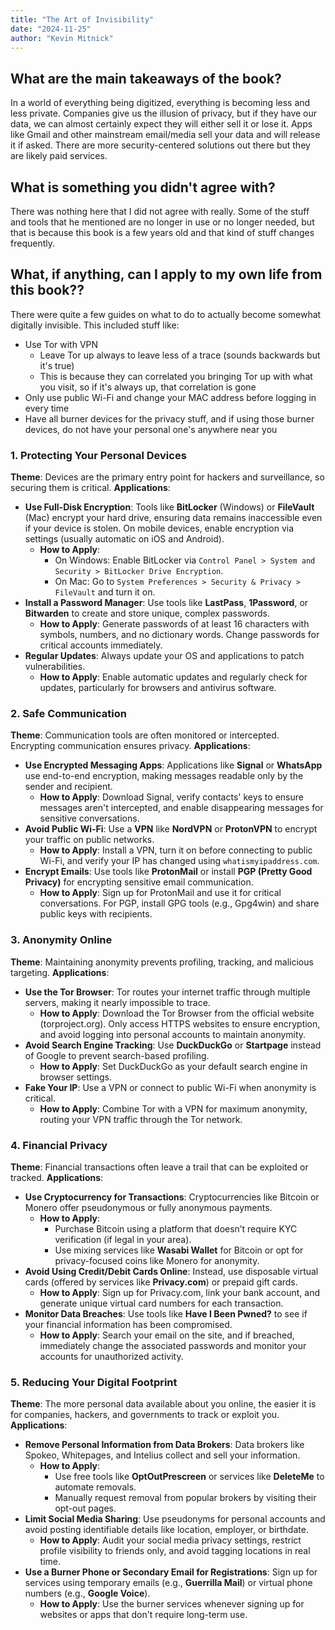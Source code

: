 ```yaml
---
title: "The Art of Invisibility"
date: "2024-11-25"
author: "Kevin Mitnick"
---
```

## What are the main takeaways of the book?
In a world of everything being digitized, everything is becoming less and less private. Companies give us the illusion of privacy, but if they have our data, we can almost certainly expect they will either sell it or lose it. Apps like Gmail and other mainstream email/media sell your data and will release it if asked. There are more security-centered solutions out there but they are likely paid services. 

## What is something you didn't agree with?
There was nothing here that I did not agree with really. Some of the stuff and tools that he mentioned are no longer in use or no longer needed, but that is because this book is a few years old and that kind of stuff changes frequently.

## What, if anything, can I apply to my own life from this book??
There were quite a few guides on what to do to actually become somewhat digitally invisible. This included stuff like:
- Use Tor with VPN
	- Leave Tor up always to leave less of a trace (sounds backwards but it's true)
	- This is because they can correlated you bringing Tor up with what you visit, so if it's always up, that correlation is gone
- Only use public Wi-Fi and change your MAC address before logging in every time
- Have all burner devices for the privacy stuff, and if using those burner devices, do not have your personal one's anywhere near you

### **1. Protecting Your Personal Devices**
 **Theme**: Devices are the primary entry point for hackers and surveillance, so securing them is critical.
 **Applications**:
- **Use Full-Disk Encryption**: Tools like **BitLocker** (Windows) or **FileVault** (Mac) encrypt your hard drive, ensuring data remains inaccessible even if your device is stolen. On mobile devices, enable encryption via settings (usually automatic on iOS and Android).
    - **How to Apply**:
        - On Windows: Enable BitLocker via `Control Panel > System and Security > BitLocker Drive Encryption`.
        - On Mac: Go to `System Preferences > Security & Privacy > FileVault` and turn it on.
- **Install a Password Manager**: Use tools like **LastPass**, **1Password**, or **Bitwarden** to create and store unique, complex passwords.
    - **How to Apply**: Generate passwords of at least 16 characters with symbols, numbers, and no dictionary words. Change passwords for critical accounts immediately.
- **Regular Updates**: Always update your OS and applications to patch vulnerabilities.
    - **How to Apply**: Enable automatic updates and regularly check for updates, particularly for browsers and antivirus software.
 
### **2. Safe Communication**
**Theme**: Communication tools are often monitored or intercepted. Encrypting communication ensures privacy.
**Applications**:
- **Use Encrypted Messaging Apps**: Applications like **Signal** or **WhatsApp** use end-to-end encryption, making messages readable only by the sender and recipient.
    - **How to Apply**: Download Signal, verify contacts' keys to ensure messages aren't intercepted, and enable disappearing messages for sensitive conversations.
- **Avoid Public Wi-Fi**: Use a **VPN** like **NordVPN** or **ProtonVPN** to encrypt your traffic on public networks.
    - **How to Apply**: Install a VPN, turn it on before connecting to public Wi-Fi, and verify your IP has changed using `whatismyipaddress.com`.
- **Encrypt Emails**: Use tools like **ProtonMail** or install **PGP (Pretty Good Privacy)** for encrypting sensitive email communication.
    - **How to Apply**: Sign up for ProtonMail and use it for critical conversations. For PGP, install GPG tools (e.g., Gpg4win) and share public keys with recipients.

### **3. Anonymity Online**
**Theme**: Maintaining anonymity prevents profiling, tracking, and malicious targeting.
**Applications**:
- **Use the Tor Browser**: Tor routes your internet traffic through multiple servers, making it nearly impossible to trace.
    - **How to Apply**: Download the Tor Browser from the official website (torproject.org). Only access HTTPS websites to ensure encryption, and avoid logging into personal accounts to maintain anonymity.
- **Avoid Search Engine Tracking**: Use **DuckDuckGo** or **Startpage** instead of Google to prevent search-based profiling.
    - **How to Apply**: Set DuckDuckGo as your default search engine in browser settings.
- **Fake Your IP**: Use a VPN or connect to public Wi-Fi when anonymity is critical.
    - **How to Apply**: Combine Tor with a VPN for maximum anonymity, routing your VPN traffic through the Tor network.
 
### **4. Financial Privacy**
**Theme**: Financial transactions often leave a trail that can be exploited or tracked.
**Applications**:
- **Use Cryptocurrency for Transactions**: Cryptocurrencies like Bitcoin or Monero offer pseudonymous or fully anonymous payments.
    - **How to Apply**:
        - Purchase Bitcoin using a platform that doesn’t require KYC verification (if legal in your area).
        - Use mixing services like **Wasabi Wallet** for Bitcoin or opt for privacy-focused coins like Monero for anonymity.
- **Avoid Using Credit/Debit Cards Online**: Instead, use disposable virtual cards (offered by services like **Privacy.com**) or prepaid gift cards.
    - **How to Apply**: Sign up for Privacy.com, link your bank account, and generate unique virtual card numbers for each transaction.
- **Monitor Data Breaches**: Use tools like **Have I Been Pwned?** to see if your financial information has been compromised.
    - **How to Apply**: Search your email on the site, and if breached, immediately change the associated passwords and monitor your accounts for unauthorized activity.
 
### **5. Reducing Your Digital Footprint**
**Theme**: The more personal data available about you online, the easier it is for companies, hackers, and governments to track or exploit you.
**Applications**:
- **Remove Personal Information from Data Brokers**: Data brokers like Spokeo, Whitepages, and Intelius collect and sell your information.
    - **How to Apply**:
        - Use free tools like **OptOutPrescreen** or services like **DeleteMe** to automate removals.
        - Manually request removal from popular brokers by visiting their opt-out pages.
- **Limit Social Media Sharing**: Use pseudonyms for personal accounts and avoid posting identifiable details like location, employer, or birthdate.
    - **How to Apply**: Audit your social media privacy settings, restrict profile visibility to friends only, and avoid tagging locations in real time.
- **Use a Burner Phone or Secondary Email for Registrations**: Sign up for services using temporary emails (e.g., **Guerrilla Mail**) or virtual phone numbers (e.g., **Google Voice**).
    - **How to Apply**: Use the burner services whenever signing up for websites or apps that don't require long-term use.
